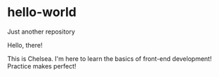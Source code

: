 # hello-world
Just another repository

Hello, there!

This is Chelsea.  I'm here to learn the basics of front-end development!  Practice makes perfect!
